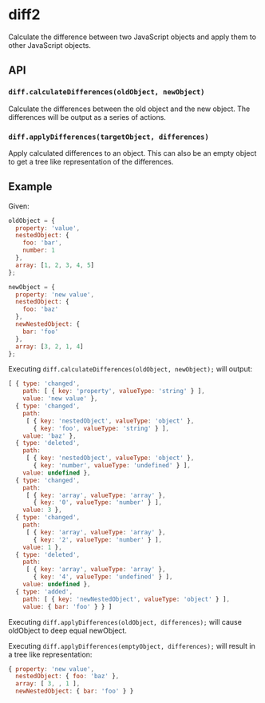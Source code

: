 # diff2

Calculate the difference between two JavaScript objects and apply them to other JavaScript objects.

## API

### `diff.calculateDifferences(oldObject, newObject)`

Calculate the differences between the old object and the new object.
The differences will be output as a series of actions.

### `diff.applyDifferences(targetObject, differences)`

Apply calculated differences to an object.
This can also be an empty object to get a tree like representation of the differences.

## Example

Given:

```javascript
oldObject = {
  property: 'value',
  nestedObject: {
    foo: 'bar',
    number: 1
  },
  array: [1, 2, 3, 4, 5]
};

newObject = {
  property: 'new value',
  nestedObject: {
    foo: 'baz'
  },
  newNestedObject: {
    bar: 'foo'
  },
  array: [3, 2, 1, 4]
};
```

Executing `diff.calculateDifferences(oldObject, newObject);` will output:

```javascript
[ { type: 'changed',
    path: [ { key: 'property', valueType: 'string' } ],
    value: 'new value' },
  { type: 'changed',
    path:
     [ { key: 'nestedObject', valueType: 'object' },
       { key: 'foo', valueType: 'string' } ],
    value: 'baz' },
  { type: 'deleted',
    path:
     [ { key: 'nestedObject', valueType: 'object' },
       { key: 'number', valueType: 'undefined' } ],
    value: undefined },
  { type: 'changed',
    path:
     [ { key: 'array', valueType: 'array' },
       { key: '0', valueType: 'number' } ],
    value: 3 },
  { type: 'changed',
    path:
     [ { key: 'array', valueType: 'array' },
       { key: '2', valueType: 'number' } ],
    value: 1 },
  { type: 'deleted',
    path:
     [ { key: 'array', valueType: 'array' },
       { key: '4', valueType: 'undefined' } ],
    value: undefined },
  { type: 'added',
    path: [ { key: 'newNestedObject', valueType: 'object' } ],
    value: { bar: 'foo' } } ]
```

Executing `diff.applyDifferences(oldObject, differences);` will cause oldObject to deep equal newObject.

Executing `diff.applyDifferences(emptyObject, differences);` will result in a tree like representation:

```javascript
{ property: 'new value',
  nestedObject: { foo: 'baz' },
  array: [ 3, , 1 ],
  newNestedObject: { bar: 'foo' } }
```